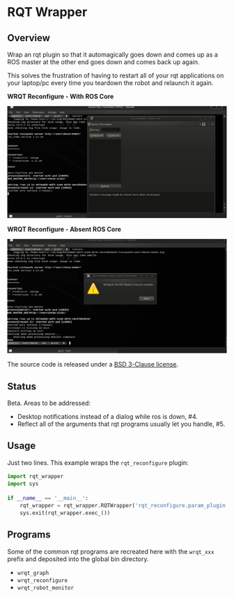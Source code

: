 # RQT Wrapper

## Overview

Wrap an rqt plugin so that it automagically goes down and comes up as a ROS master
at the other end goes down and comes back up again.

This solves the frustration of having to restart all of your rqt applications on
your laptop/pc every time you teardown the robot and relaunch it again.

**WRQT Reconfigure - With ROS Core**

![With ROS Core](images/wrqt_reconfigure_ros.png)

**WRQT Reconfigure - Absent ROS Core**

![Absent ROS Core](images/wrqt_reconfigure_noros.png)

The source code is released under a [BSD 3-Clause license](LICENSE).

## Status

Beta. Areas to be addressed:

* Desktop notifications instead of a dialog while ros is down, #4.
* Reflect all of the arguments that rqt programs usually let you handle, #5.

## Usage

Just two lines. This example wraps the `rqt_reconfigure` plugin:

```python
import rqt_wrapper
import sys

if __name__ == '__main__':
    rqt_wrapper = rqt_wrapper.RQTWrapper('rqt_reconfigure.param_plugin.ParamPlugin')
    sys.exit(rqt_wrapper.exec_())
```

## Programs

Some of the common rqt programs are recreated here with the `wrqt_xxx` prefix and
deposited into the global bin directory.

* `wrqt_graph`
* `wrqt_reconfigure`
* `wrqt_robot_monitor`

